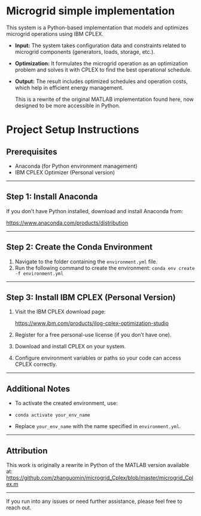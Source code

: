 # Microgrid simple implementation

This system is a Python-based implementation that models and optimizes microgrid operations using IBM CPLEX.

- **Input:** The system takes configuration data and constraints related to microgrid components (generators, loads, storage, etc.).  
- **Optimization:** It formulates the microgrid operation as an optimization problem and solves it with CPLEX to find the best operational schedule.  
- **Output:** The result includes optimized schedules and operation costs, which help in efficient energy management.

   This is a rewrite of the original MATLAB implementation found here, now designed to be more accessible in Python.

# Project Setup Instructions

## Prerequisites

- Anaconda (for Python environment management)  
- IBM CPLEX Optimizer (Personal version)

---

## Step 1: Install Anaconda

If you don’t have Python installed, download and install Anaconda from:

https://www.anaconda.com/products/distribution

---

## Step 2: Create the Conda Environment


1. Navigate to the folder containing the `environment.yml` file.  
2. Run the following command to create the environment:
   `conda env create -f environment.yml`

---

## Step 3: Install IBM CPLEX (Personal Version)

1. Visit the IBM CPLEX download page:

   https://www.ibm.com/products/ilog-cplex-optimization-studio

2. Register for a free personal-use license (if you don’t have one).  
3. Download and install CPLEX on your system.  
4. Configure environment variables or paths so your code can access CPLEX correctly.

---

## Additional Notes

- To activate the created environment, use:
-  `conda activate your_env_name`
  
- Replace `your_env_name` with the name specified in `environment.yml`.

---

## Attribution

This work is originally a rewrite in Python of the MATLAB version available at:  
https://github.com/zhanguomin/microgrid_Cplex/blob/master/microgrid_Cplex.m

---

If you run into any issues or need further assistance, please feel free to reach out.


